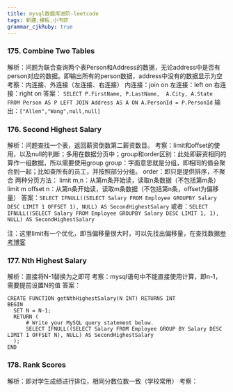 ```yaml
---
title: mysql数据库进阶-leetcode
tags: 新建,模板,小书匠
grammar_cjkRuby: true
---
```

### 175. Combine Two Tables
解析：问题为联合查询两个表Person和Address的数据，无论address中是否有person对应的数据。即输出所有的person数据，address中没有的数据显示为空
考察：内连接、外连接（左连接、右连接）
内连接：join on
左连接：left on
右连接：right on
答案：
`SELECT P.FirstName, P.LastName,  A.City, A.State FROM Person AS P LEFT JOIN Address AS A ON A.PersonId = P.PersonId`
输出：`["Allen","Wang",null,null]`

### 176. Second Highest Salary
解析：问题查找一个表，返回薪资倒数第二薪资数目。
考察：limit和offset的使用，以及null的判断；多用在数据分页中；group和order区别：此处即薪资相同的算作一组数据，所以需要使用group
group：字面意思就是分组，即相同的值会聚合到一起；比如查所有的员工，并按照部分分组。
order：即只是提供排序，不聚合
两种分页方法：
limit m,n：从第m条开始读，读取n条数据（不包括第m条）
limit m offset n：从第n条开始读，读取m条数据（不包括第n条，offset为偏移量）
答案：`SELECT IFNULL((SELECT Salary FROM Employee GROUPBY Salary DESC LIMIT 1 OFFSET 1), NULL) AS SecondHighestSalary`
或者：`SELECT IFNULL((SELECT Salary FROM Employee GROUPBY Salary DESC LIMIT 1, 1), NULL) AS SecondHighestSalary`

注：这里limit有一个优化，即当偏移量很大时，可以先找出偏移量，在查找数据[参考博客][1]

### 177. Nth Highest Salary
解析：直接将N-1替换为之即可
考察：mysql语句中不能直接使用计算，即n-1，需要提前设置N的值
答案：

``` stylus
CREATE FUNCTION getNthHighestSalary(N INT) RETURNS INT
BEGIN
  SET N = N-1;
  RETURN (
      # Write your MySQL query statement below.
      SELECT IFNULL((SELECT Salary FROM Employee GROUP BY Salary DESC LIMIT 1 OFFSET N), NULL) AS SecondHighestSalary
  );
END
```

### 178. Rank Scores
解析：即对学生成绩进行排位，相同分数位数一致（学校常用）
考察：

  [1]: https://www.cnblogs.com/Evil-Rebe/p/5885649.html

